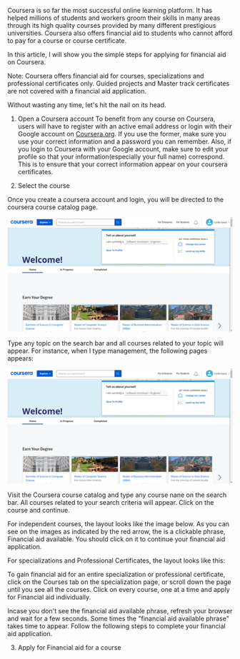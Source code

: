 

Coursera is so far the most successful online learning platform. It has helped millions of students and workers groom their skills in many areas through its high quality courses provided by many different prestigious universities. Coursera also offers financial aid to students who cannot afford to pay for a course or course certificate. 

In this article, I will show you the simple steps for applying for financial aid on Coursera. 

Note: Coursera offers financial aid for courses, specializations and professional certificates only. Guided projects and Master track certificates are not covered with a financial aid application. 

Without wasting any time, let's hit the nail on its head.

1. Open a Coursera account
To benefit from any course on Coursera, users will have to register with an active email address or login with their Google account on [Coursera.org](https://www.coursera.org/). If you use the former, make sure you use your correct information and a password you can remember. Also, if you login to Coursera with your Google account, make sure to edit your profile so that your information(especially your full name) correspond. This is to ensure that your correct information appear on your coursera certificates. 

2. Select the course

Once you create a coursera account and login, you will be directed to the coursera course catalog page. 

![image tooltip here](/images/coursera_catalog.png)

Type any topic on the search bar and all courses related to your topic will appear. For instance, when I type management, the following pages appears: 

![image tooltip here](/images/coursera_catalog.png)

Visit the Coursera course catalog and type any course nane on the search bar. All courses related to your search criteria will appear. Click on the course and continue. 

For independent courses, the layout looks like the image below. As you can see on the images as indicated by the red arrow, the is a clickable phrase, Financial aid available. You should click on it to continue your financial aid application.  

For specializations and Professional Certificates, the layout looks like this:

To gain financial aid for an entire specialization or professional certificate, click on the Courses tab on the specialization page, or scroll down the page until you see all the courses. Click on every course, one at a time and apply for Financial aid individually. 

Incase you don't see the financial aid available phrase, refresh your browser and wait for a few seconds. Some times the "financial aid available phrase" takes time to appear. Follow the following steps to complete your financial aid application.  

3. Apply for Financial aid for a course

